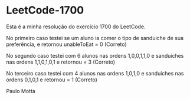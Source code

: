 # LeetCode-1700

Esta é a minha resolução do exercício 1700 do LeetCode.

No primeiro caso testei se um aluno ia comer o tipo de sanduiche de sua preferência, e retornou unableToEat = 0 (Correto)

No segundo caso testei com 6 alunos nas ordens 1,0,0,1,1,0 e sanduiches nas ordens 1,1,0,1,0,1 e retornou = 3 (Correto)

No terceiro caso testei com 4 alunos nas ordens 1,0,1,0 e sanduiches nas ordens 0,1,0,1 e retornou = 1 (Correto)

Paulo Motta
